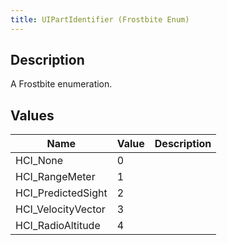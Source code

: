 ```yaml
---
title: UIPartIdentifier (Frostbite Enum)
---
```

## Description

A Frostbite enumeration.

## Values

| Name                | Value | Description |
| ------------------- | ----- | ----------- |
| HCI\_None           | 0     |             |
| HCI\_RangeMeter     | 1     |             |
| HCI\_PredictedSight | 2     |             |
| HCI\_VelocityVector | 3     |             |
| HCI\_RadioAltitude  | 4     |             |
